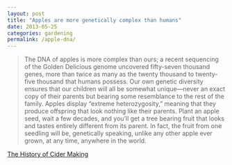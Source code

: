 ```yaml
---
layout: post
title: "Apples are more genetically complex than humans"
date: 2013-05-25
categories: gardening
permalink: /apple-dna/
---
```


> The DNA of apples is more complex than ours; a recent sequencing of the Golden Delicious genome uncovered fifty-seven thousand genes, more than twice as many as the twenty thousand to twenty-five thousand that humans possess. Our own genetic diversity ensures that our children will all be somewhat unique—never an exact copy of their parents but bearing some resemblance to the rest of the family. Apples display “extreme heterozygosity,” meaning that they produce offspring that look nothing like their parents. Plant an apple seed, wait a few decades, and you’ll get a tree bearing fruit that looks and tastes entirely different from its parent. In fact, the fruit from one seedling will be, genetically speaking, unlike any other apple ever grown, at any time, anywhere in the world.

[The History of Cider Making](http://www.utne.com/arts-culture/history-of-cider-making-ze0z1306zpit.aspx#axzz2XzcxLO5R)
